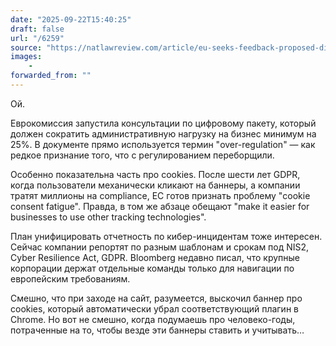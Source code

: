 ```yaml
---
date: "2025-09-22T15:40:25"
draft: false
url: "/6259"
source: "https://natlawreview.com/article/eu-seeks-feedback-proposed-digital-package-simplify-and-modernise-regulations"
images:
    -
forwarded_from: ""
---
```


Ой.

Еврокомиссия запустила консультации по цифровому пакету, который должен сократить административную нагрузку на бизнес минимум на 25%. В документе прямо используется термин "over-regulation" — как редкое признание того, что с регулированием переборщили.

Особенно показательна часть про cookies. После шести лет GDPR, когда пользователи механически кликают на баннеры, а компании тратят миллионы на compliance, ЕС готов признать проблему "cookie consent fatigue". Правда, в том же абзаце обещают "make it easier for businesses to use other tracking technologies".

План унифицировать отчетность по кибер-инцидентам тоже интересен. Сейчас компании репортят по разным шаблонам и срокам под NIS2, Cyber Resilience Act, GDPR. Bloomberg недавно писал, что крупные корпорации держат отдельные команды только для навигации по европейским требованиям. 

Смешно, что при заходе на сайт, разумеется, выскочил баннер про cookies, который автоматически убрал соответствующий плагин в Chrome. Но вот не смешно, когда подумаешь про человеко-годы, потраченные на то, чтобы везде эти баннеры ставить и учитывать…
